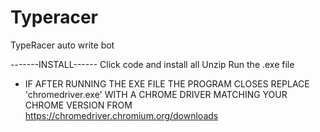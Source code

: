 # Typeracer
TypeRacer auto write bot

-------INSTALL------
Click code and install all
Unzip
Run the .exe file
- IF AFTER RUNNING THE EXE FILE THE PROGRAM CLOSES REPLACE 'chromedriver.exe' WITH A CHROME DRIVER MATCHING YOUR CHROME VERSION FROM https://chromedriver.chromium.org/downloads
